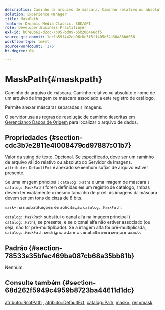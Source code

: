 ```yaml
---
description: Caminho do arquivo de máscara. Caminho relativo ou absoluto e nome de um arquivo de imagem de máscara associado a este registro de catálogo.
solution: Experience Manager
title: MaskPath
feature: Dynamic Media Classic, SDK/API
role: Developer,Business Practitioner
exl-id: b67e0b62-d2cc-4b05-bd09-65b206466df5
source-git-commit: 1ec8b59f442eb96c6c3f5f1405d57a38a86bd056
workflow-type: tm+mt
source-wordcount: '176'
ht-degree: 0%

---
```


# MaskPath{#maskpath}

Caminho do arquivo de máscara. Caminho relativo ou absoluto e nome de um arquivo de imagem de máscara associado a este registro de catálogo.

Permite anexar máscaras separadas a imagens.

O servidor usa as regras de resolução de caminho descritas em [Gerenciando Dados de Origem](/help/aem-is-ir-api/is-api/image-serving-api-ref/c-configuration-and-administration/c-configuration-and-administration.md) para localizar o arquivo de dados.

## Propriedades {#section-cdc3b7e2811e41008479cd97887c01b7}

Valor da string de texto. Opcional. Se especificado, deve ser um caminho de arquivo válido relativo ou absoluto do Servidor de Imagens. `attribute::DefaultExt` é anexado se nenhum sufixo de arquivo estiver presente.

Se uma imagem principal ( `catalog::Path`) e uma imagem de máscara ( `catalog::MaskPath`) forem definidas em um registro de catálogo, ambas devem ter exatamente o mesmo tamanho de pixel. As imagens da máscara devem ser em tons de cinza de 8 bits.

`mask=` nas substituições de solicitação  `catalog::MaskPath`.

`catalog::MaskPath` substitui o canal alfa na imagem principal (  `catalog::Path`), se presente, e se o canal alfa não estiver associado (ou seja, não for pré-multiplicado). Se a imagem alfa for pré-multiplicada, `catalog::MaskPath` será ignorada e o canal alfa será sempre usado.

## Padrão {#section-78533e35bfec469ba087cb68a35bb81b}

Nenhum.

## Consulte também {#section-68d262f5949c4959b8723ba44611d1dc}

[atributo::RootPath](/help/aem-is-ir-api/is-api/image-catalog/image-serving-api-ref/c-image-catalog-reference/c-attributes-reference/r-rootpath.md) ,  [atributo::DefaultExt](/help/aem-is-ir-api/is-api/image-catalog/image-serving-api-ref/c-image-catalog-reference/c-attributes-reference/r-defaultext.md),  [catalog::Path](../../../../../../is-api/image-catalog/image-serving-api-ref/c-image-catalog-reference/c-image-svg-data-reference/c-image-data-reference/r-path-cat.md#reference-306afcaff172440ca81b85da8d78213c),  [mask=](/help/aem-is-ir-api/is-api/http-ref/image-serving-api-ref/c-http-protocol-reference/c-command-reference/r-mask.md),  [req=mask](/help/aem-is-ir-api/is-api/http-ref/image-serving-api-ref/c-http-protocol-reference/c-command-reference/r-req/r-req.md)
